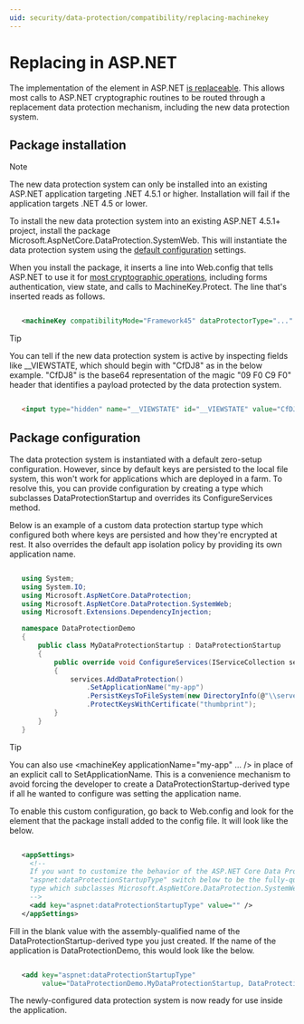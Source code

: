 ```yaml
---
uid: security/data-protection/compatibility/replacing-machinekey
---
```

<a name=compatibility-replacing-machinekey></a>

# Replacing <machineKey> in ASP.NET

The implementation of the <machineKey> element in ASP.NET [is replaceable](http://blogs.msdn.com/b/webdev/archive/2012/10/23/cryptographic-improvements-in-asp-net-4-5-pt-2.aspx). This allows most calls to ASP.NET cryptographic routines to be routed through a replacement data protection mechanism, including the new data protection system.

## Package installation

> [!NOTE]
> The new data protection system can only be installed into an existing ASP.NET application targeting .NET 4.5.1 or higher. Installation will fail if the application targets .NET 4.5 or lower.

To install the new data protection system into an existing ASP.NET 4.5.1+ project, install the package Microsoft.AspNetCore.DataProtection.SystemWeb. This will instantiate the data protection system using the [default configuration](../configuration/default-settings.md#data-protection-default-settings.md) settings.

When you install the package, it inserts a line into Web.config that tells ASP.NET to use it for [most cryptographic operations](http://blogs.msdn.com/b/webdev/archive/2012/10/23/cryptographic-improvements-in-asp-net-4-5-pt-2.aspx), including forms authentication, view state, and calls to MachineKey.Protect. The line that's inserted reads as follows.

````xml

   <machineKey compatibilityMode="Framework45" dataProtectorType="..." />
   ````

>[!TIP]
> You can tell if the new data protection system is active by inspecting fields like __VIEWSTATE, which should begin with "CfDJ8" as in the below example. "CfDJ8" is the base64 representation of the magic "09 F0 C9 F0" header that identifies a payload protected by the data protection system.

````html

   <input type="hidden" name="__VIEWSTATE" id="__VIEWSTATE" value="CfDJ8AWPr2EQPTBGs3L2GCZOpk..." />
   ````

## Package configuration

The data protection system is instantiated with a default zero-setup configuration. However, since by default keys are persisted to the local file system, this won't work for applications which are deployed in a farm. To resolve this, you can provide configuration by creating a type which subclasses DataProtectionStartup and overrides its ConfigureServices method.

Below is an example of a custom data protection startup type which configured both where keys are persisted and how they're encrypted at rest. It also overrides the default app isolation policy by providing its own application name.

````c#

   using System;
   using System.IO;
   using Microsoft.AspNetCore.DataProtection;
   using Microsoft.AspNetCore.DataProtection.SystemWeb;
   using Microsoft.Extensions.DependencyInjection;

   namespace DataProtectionDemo
   {
       public class MyDataProtectionStartup : DataProtectionStartup
       {
           public override void ConfigureServices(IServiceCollection services)
           {
               services.AddDataProtection()
                   .SetApplicationName("my-app")
                   .PersistKeysToFileSystem(new DirectoryInfo(@"\\server\share\myapp-keys\"))
                   .ProtectKeysWithCertificate("thumbprint");
           }
       }
   }
   ````

>[!TIP]
> You can also use <machineKey applicationName="my-app" ... /> in place of an explicit call to SetApplicationName. This is a convenience mechanism to avoid forcing the developer to create a DataProtectionStartup-derived type if all he wanted to configure was setting the application name.

To enable this custom configuration, go back to Web.config and look for the <appSettings> element that the package install added to the config file. It will look like the below.

````xml

   <appSettings>
     <!--
     If you want to customize the behavior of the ASP.NET Core Data Protection stack, set the
     "aspnet:dataProtectionStartupType" switch below to be the fully-qualified name of a
     type which subclasses Microsoft.AspNetCore.DataProtection.SystemWeb.DataProtectionStartup.
     -->
     <add key="aspnet:dataProtectionStartupType" value="" />
   </appSettings>
   ````

Fill in the blank value with the assembly-qualified name of the DataProtectionStartup-derived type you just created. If the name of the application is DataProtectionDemo, this would look like the below.

````xml

   <add key="aspnet:dataProtectionStartupType"
        value="DataProtectionDemo.MyDataProtectionStartup, DataProtectionDemo" />
   ````

The newly-configured data protection system is now ready for use inside the application.
